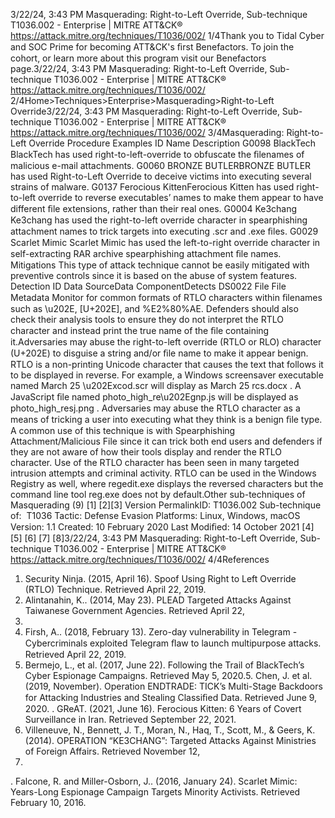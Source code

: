 3/22/24, 3:43 PM Masquerading: Right-to-Left Override, Sub-technique T1036.002 - Enterprise | MITRE ATT&CK®
https://attack.mitre.org/techniques/T1036/002/ 1/4Thank you to Tidal Cyber and SOC Prime for becoming ATT&CK's ﬁrst Benefactors. To join the cohort, or learn more about this program visit our
Benefactors page.3/22/24, 3:43 PM Masquerading: Right-to-Left Override, Sub-technique T1036.002 - Enterprise | MITRE ATT&CK®
https://attack.mitre.org/techniques/T1036/002/ 2/4Home>Techniques>Enterprise>Masquerading>Right-to-Left Override3/22/24, 3:43 PM Masquerading: Right-to-Left Override, Sub-technique T1036.002 - Enterprise | MITRE ATT&CK®
https://attack.mitre.org/techniques/T1036/002/ 3/4Masquerading: Right-to-Left Override
Procedure Examples
ID Name Description
G0098 BlackTech BlackTech has used right-to-left-override to obfuscate the ﬁlenames of malicious e-mail attachments.
G0060 BRONZE
BUTLERBRONZE BUTLER has used Right-to-Left Override to deceive victims into executing several strains of
malware.
G0137 Ferocious
KittenFerocious Kitten has used right-to-left override to reverse executables’ names to make them appear to have
different ﬁle extensions, rather than their real ones.
G0004 Ke3chang Ke3chang has used the right-to-left override character in spearphishing attachment names to trick targets
into executing .scr and .exe ﬁles.
G0029 Scarlet Mimic Scarlet Mimic has used the left-to-right override character in self-extracting RAR archive spearphishing
attachment ﬁle names.
Mitigations
This type of attack technique cannot be easily mitigated with preventive controls since it is based on the abuse of system features.
Detection
ID Data SourceData ComponentDetects
DS0022 File File Metadata Monitor for common formats of RTLO characters within ﬁlenames such as \u202E, [U+202E],
and %E2%80%AE. Defenders should also check their analysis tools to ensure they do not
interpret the RTLO character and instead print the true name of the ﬁle containing it.Adversaries may abuse the right-to-left override (RTLO or RLO) character (U+202E) to disguise a string and/or ﬁle name to make it appear
benign. RTLO is a non-printing Unicode character that causes the text that follows it to be displayed in reverse. For example, a Windows
screensaver executable named March 25 \u202Excod.scr will display as March 25 rcs.docx . A JavaScript ﬁle named
photo\_high\_re\u202Egnp.js will be displayed as photo\_high\_resj.png .
Adversaries may abuse the RTLO character as a means of tricking a user into executing what they think is a benign ﬁle type. A common use
of this technique is with Spearphishing Attachment/Malicious File since it can trick both end users and defenders if they are not aware of
how their tools display and render the RTLO character. Use of the RTLO character has been seen in many targeted intrusion attempts and
criminal activity. RTLO can be used in the Windows Registry as well, where regedit.exe displays the reversed characters but the command
line tool reg.exe does not by default.Other sub-techniques of Masquerading (9)
[1]
[2][3]
Version PermalinkID: T1036.002
Sub-technique of:  T1036
 
Tactic: Defense Evasion
 
Platforms: Linux, Windows, macOS
Version: 1.1
Created: 10 February 2020
Last Modiﬁed: 14 October 2021
[4]
[5]
[6]
[7]
[8]3/22/24, 3:43 PM Masquerading: Right-to-Left Override, Sub-technique T1036.002 - Enterprise | MITRE ATT&CK®
https://attack.mitre.org/techniques/T1036/002/ 4/4References
1. Security Ninja. (2015, April 16). Spoof Using Right to Left
Override (RTLO) Technique. Retrieved April 22, 2019.
2. Alintanahin, K.. (2014, May 23). PLEAD Targeted Attacks
Against Taiwanese Government Agencies. Retrieved April 22,
2019.
3. Firsh, A.. (2018, February 13). Zero-day vulnerability in
Telegram - Cybercriminals exploited Telegram ﬂaw to launch
multipurpose attacks. Retrieved April 22, 2019.
4. Bermejo, L., et al. (2017, June 22). Following the Trail of
BlackTech’s Cyber Espionage Campaigns. Retrieved May 5,
2020.5. Chen, J. et al. (2019, November). Operation ENDTRADE: TICK’s
Multi-Stage Backdoors for Attacking Industries and Stealing
Classiﬁed Data. Retrieved June 9, 2020.
 . GReAT. (2021, June 16). Ferocious Kitten: 6 Years of Covert
Surveillance in Iran. Retrieved September 22, 2021.
7. Villeneuve, N., Bennett, J. T., Moran, N., Haq, T., Scott, M., &
Geers, K. (2014). OPERATION “KE3CHANG”: Targeted Attacks
Against Ministries of Foreign Affairs. Retrieved November 12,
2014.
 . Falcone, R. and Miller-Osborn, J.. (2016, January 24). Scarlet
Mimic: Years-Long Espionage Campaign Targets Minority
Activists. Retrieved February 10, 2016.